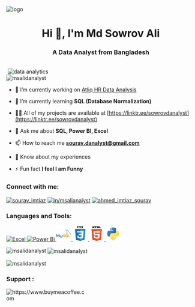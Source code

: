 ![logo](https://github.com/msalidanalyst/msalidanalyst/blob/main/Github_Banner.png)
<h1 align="center">Hi 👋, I'm Md Sowrov Ali</h1>
<h3 align="center">A Data Analyst from Bangladesh</h3> <br>
<img align="right" alt="data analytics" width="500" src="https://miro.medium.com/v2/resize:fit:679/0*tD5kEC2JYcKHH0zO.gif">

<p align="left"> <img src="https://komarev.com/ghpvc/?username=msalidanalyst&label=Profile%20views&color=0e75b6&style=flat" alt="msalidanalyst" /> </p>

- 🔭 I’m currently working on [Atliq HR Data Analysis](https://www.novypro.com/project/atliq-hr-dashboard---full-presence-insights)

- 🌱 I’m currently learning **SQL (Database Normalization)**

- 👨‍💻 All of my projects are available at [https://linktr.ee/sowrovdanalyst](https://linktr.ee/sowrovdanalyst)

- 💬 Ask me about **SQL, Power BI, Excel**

- 📫 How to reach me **sourav.danalyst@gmail.com**

- 📄 Know about my experiences 
- ⚡ Fun fact **I feel I am Funny**

<h3 align="left">Connect with me:</h3>
<p align="left">
<a href="https://twitter.com/sourav_imtiaz" target="blank"><img align="center" src="https://raw.githubusercontent.com/rahuldkjain/github-profile-readme-generator/master/src/images/icons/Social/twitter.svg" alt="sourav_imtiaz" height="30" width="40" /></a>
<a href="https://linkedin.com/in/in/msalianalyst" target="blank"><img align="center" src="https://raw.githubusercontent.com/rahuldkjain/github-profile-readme-generator/master/src/images/icons/Social/linked-in-alt.svg" alt="in/msalianalyst" height="30" width="40" /></a>
<a href="https://instagram.com/ahmed_imtiaz_sourav" target="blank"><img align="center" src="https://raw.githubusercontent.com/rahuldkjain/github-profile-readme-generator/master/src/images/icons/Social/instagram.svg" alt="ahmed_imtiaz_sourav" height="30" width="40" /></a>
</p>

<h3 align="left">Languages and Tools:</h3>
<p align="left"> 
  <a href="https://www.microsoft.com/en-in/microsoft-365/excel" target="_blank" rel="noreferrer"> <img src="https://www.logo.wine/a/logo/Microsoft_Excel/Microsoft_Excel-Logo.wine.svg" alt="Excel" width="40" height="40"> </a> 
  <a href="https://powerbi.microsoft.com/en-us/ target="_blank"rel="noreferrer"> <img src="https://uxwing.com/wp-content/themes/uxwing/download/brands-and-social-media/power-bi-icon.png" alt="Power Bi" width="40" height="40"> </a>
  <a href="https://www.mysql.com/" target="_blank" rel="noreferrer"> <img src="https://raw.githubusercontent.com/devicons/devicon/master/icons/mysql/mysql-original-wordmark.svg" alt="mysql" width="40" height="40"/> </a>
  <a href="https://www.w3schools.com/css/" target="_blank" rel="noreferrer"> <img src="https://raw.githubusercontent.com/devicons/devicon/master/icons/css3/css3-original-wordmark.svg" alt="css3" width="40" height="40"/> </a> 
  <a href="https://www.w3.org/html/" target="_blank" rel="noreferrer"> <img src="https://raw.githubusercontent.com/devicons/devicon/master/icons/html5/html5-original-wordmark.svg" alt="html5" width="40" height="40"/> </a> 
  <a href="https://www.python.org" target="_blank" rel="noreferrer"> <img src="https://raw.githubusercontent.com/devicons/devicon/master/icons/python/python-original.svg" alt="python" width="40" height="40"/> </a>
</p>

<p><img align="left" src="https://github-readme-stats.vercel.app/api/top-langs?username=msalidanalyst&show_icons=true&locale=en&layout=compact" alt="msalidanalyst" /></p>

<p>&nbsp;<img align="center" src="https://github-readme-stats.vercel.app/api?username=msalidanalyst&show_icons=true&locale=en" alt="msalidanalyst" /></p>

<p><img align="center" src="https://github-readme-streak-stats.herokuapp.com/?user=msalidanalyst&" alt="msalidanalyst" /></p>

<h3 align="left">Support : </h3>
<p><a href="https://www.buymeacoffee.com"> <img align="left" src="https://cdn.buymeacoffee.com/buttons/v2/default-yellow.png" height="50" width="210" alt="https://www.buymeacoffee.com" /></a></p><br><br>

